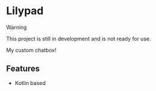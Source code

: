 # Lilypad

> [!WARNING]
> This project is still in development and is not ready for use.

My custom chatbox!

## Features
- Kotlin based